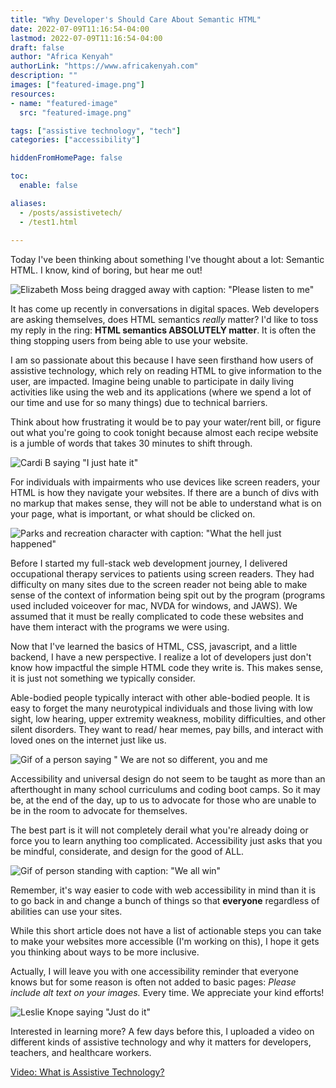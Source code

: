 ```yaml
---
title: "Why Developer's Should Care About Semantic HTML"
date: 2022-07-09T11:16:54-04:00
lastmod: 2022-07-09T11:16:54-04:00
draft: false
author: "Africa Kenyah"
authorLink: "https://www.africakenyah.com"
description: ""
images: ["featured-image.png"]
resources:
- name: "featured-image"
  src: "featured-image.png"

tags: ["assistive technology", "tech"]
categories: ["accessibility"]

hiddenFromHomePage: false

toc:
  enable: false

aliases: 
  - /posts/assistivetech/
  - /test1.html
  
---
```


Today I've been thinking about something I've thought about a lot: Semantic HTML. I know, kind of boring, but hear me out! 

![Elizabeth Moss being dragged away with caption: "Please listen to me"](https://cdn.hashnode.com/res/hashnode/image/upload/v1655629452950/-l1B4Izak.gif)

It has come up recently in conversations in digital spaces. Web developers are asking themselves, does HTML semantics *really* matter? I'd like to toss my reply in the ring: <b>HTML semantics ABSOLUTELY matter</b>.
 It is often the thing stopping users from being able to use your website.

I am so passionate about this because I have seen firsthand how users of assistive technology, which rely on reading HTML to give information to the user, are impacted. Imagine being unable to participate in daily living activities like using the web and its applications (where we spend a lot of our time and use for so many things) due to technical barriers.

 Think about how frustrating it would be to pay your water/rent bill, or figure out what you're going to cook tonight because almost each recipe website is a jumble of words that takes 30 minutes to shift through.


![Cardi B saying "I just hate it"](https://cdn.hashnode.com/res/hashnode/image/upload/v1655630191173/Cu3D4p5Hp.gif)

For individuals with impairments who use devices like screen readers, your HTML is how they navigate your websites. If there are a bunch of divs with no markup that makes sense, they will not be able to understand what is on your page, what is important, or what should be clicked on.

![Parks and recreation character with caption: "What the hell just happened"](https://cdn.hashnode.com/res/hashnode/image/upload/v1655628576032/IEO9IpeAp.gif)

Before I started my full-stack web development journey, I delivered occupational therapy services to patients using screen readers. They had difficulty on many sites due to the screen reader not being able to make sense of the context of information being spit out by the program (programs used included voiceover for mac, NVDA for windows, and JAWS). We assumed that it must be really complicated to code these websites and have them interact with the programs we were using. 

Now that I've learned the basics of HTML, CSS, javascript, and a little backend, I have a new perspective. I realize a lot of developers just don't know how impactful the simple HTML code they write is. This makes sense, it is just not something we typically consider. 

Able-bodied people typically interact with other able-bodied people. It is easy to forget the many neurotypical individuals and those living with low sight, low hearing, upper extremity weakness, mobility difficulties, and other silent disorders. They want to read/ hear memes, pay bills, and interact with loved ones on the internet just like us. 

![Gif of a person saying " We are not so different, you and me](https://cdn.hashnode.com/res/hashnode/image/upload/v1655628979278/T3WNftytd.gif)

Accessibility and universal design do not seem to be taught as more than an afterthought in many school curriculums and coding boot camps. So it may be, at the end of the day, up to us to advocate for those who are unable to be in the room to advocate for themselves. 

The best part is it will not completely derail what you're already doing or force you to learn anything too complicated. Accessibility just asks that you be mindful, considerate, and design for the good of ALL.

![Gif of person standing with caption: "We all win"](https://cdn.hashnode.com/res/hashnode/image/upload/v1655628792989/O8nzjl0RP.gif)

Remember, it's way easier to code with web accessibility in mind than it is to go back in and change a bunch of things so that <b>everyone</b> regardless of abilities can use your sites. 

While this short article does not have a list of actionable steps you can take to make your websites more accessible (I'm working on this), I hope it gets you thinking about ways to be more inclusive.

 Actually, I will leave you with one accessibility reminder that everyone knows but for some reason is often not added to basic pages: <i>Please include alt text on your images.</i> Every time. We appreciate your kind efforts!

![Leslie Knope saying "Just do it"](https://cdn.hashnode.com/res/hashnode/image/upload/v1655630399665/UJKry8RiE.gif)

Interested in learning more? A few days before this, I uploaded a video on different kinds of assistive technology and why it matters for developers, teachers, and healthcare workers.

[Video: What is Assistive Technology? ](https://www.youtube.com/watch?v=S-npp6P6eMM)

